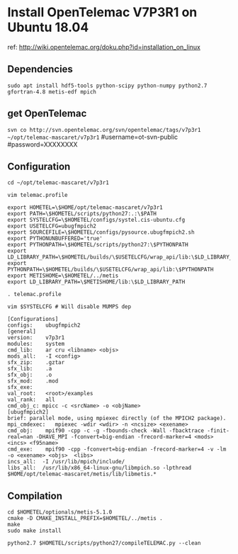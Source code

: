 # Install OpenTelemac V7P3R1 on Ubuntu 18.04

ref: http://wiki.opentelemac.org/doku.php?id=installation_on_linux

## Dependencies

`sudo apt install hdf5-tools python-scipy python-numpy python2.7 gfortran-4.8 metis-edf mpich`

## get OpenTelemac

`svn co http://svn.opentelemac.org/svn/opentelemac/tags/v7p3r1 ~/opt/telemac-mascaret/v7p3r1`
#username=ot-svn-public
#password=XXXXXXXX

## Configuration

`cd ~/opt/telemac-mascaret/v7p3r1`

`vim telemac.profile`

```
export HOMETEL=\$HOME/opt/telemac-mascaret/v7p3r1
export PATH=\$HOMETEL/scripts/python27:.:\$PATH
export SYSTELCFG=\$HOMETEL/configs/systel.cis-ubuntu.cfg
export USETELCFG=ubugfmpich2
export SOURCEFILE=\$HOMETEL/configs/pysource.ubugfmpich2.sh
export PYTHONUNBUFFERED='true'
export PYTHONPATH=\$HOMETEL/scripts/python27:\$PYTHONPATH
export LD_LIBRARY_PATH=\$HOMETEL/builds/\$USETELCFG/wrap_api/lib:\$LD_LIBRARY_PATH
export PYTHONPATH=\$HOMETEL/builds/\$USETELCFG/wrap_api/lib:\$PYTHONPATH
export METISHOME=\$HOMETEL/../metis
export LD_LIBRARY_PATH=\$METISHOME/lib:\$LD_LIBRARY_PATH
```

`. telemac.profile`

`vim $SYSTELCFG # Will disable MUMPS dep`
```
[Configurations]
configs:    ubugfmpich2
[general]
version:    v7p3r1
modules:    system
cmd_lib:    ar cru <libname> <objs>
mods_all:   -I <config>
sfx_zip:    .gztar
sfx_lib:    .a
sfx_obj:    .o
sfx_mod:    .mod
sfx_exe:
val_root:   <root>/examples
val_rank:   all
cmd_obj_c: mpicc -c <srcName> -o <objName>
[ubugfmpich2]
brief: parallel mode, using mpiexec directly (of the MPICH2 package).
mpi_cmdexec:   mpiexec -wdir <wdir> -n <ncsize> <exename>
cmd_obj:    mpif90 -cpp -c -g -fbounds-check -Wall -fbacktrace -finit-real=nan -DHAVE_MPI -fconvert=big-endian -frecord-marker=4 <mods> <incs> <f95name>
cmd_exe:    mpif90 -cpp -fconvert=big-endian -frecord-marker=4 -v -lm -o <exename> <objs>  <libs>
incs_all:  -I /usr/lib/mpich/include/
libs_all:  /usr/lib/x86_64-linux-gnu/libmpich.so -lpthread $HOME/opt/telemac-mascaret/metis/lib/libmetis.*
```

## Compilation

```
cd $HOMETEL/optionals/metis-5.1.0
cmake -D CMAKE_INSTALL_PREFIX=$HOMETEL/../metis .
make
sudo make install 
```

`python2.7 $HOMETEL/scripts/python27/compileTELEMAC.py --clean`
